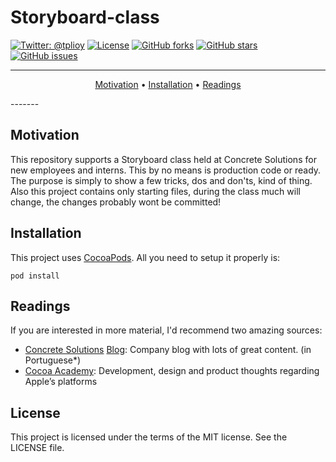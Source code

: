 # Storyboard-class

[![Twitter: @tplioy](https://img.shields.io/badge/contact-@tplioy-blue.svg?style=flat)](https://twitter.com/tplioy)
[![License](http://img.shields.io/badge/license-MIT-green.svg?style=flat)](https://github.com/thiagolioy/storyboard-class/blob/master/LICENSE)
[![GitHub forks](https://img.shields.io/github/forks/thiagolioy/storyboard-class.svg)](https://github.com/thiagolioy/storyboard-class/network)
[![GitHub stars](https://img.shields.io/github/stars/thiagolioy/storyboard-class.svg)](https://github.com/thiagolioy/storyboard-class/stargazers)
[![GitHub issues](https://img.shields.io/github/issues/thiagolioy/storyboard-class.svg)](https://github.com/thiagolioy/storyboard-class/issues)

-------
<p align="center">
    <a href="#motivation">Motivation</a> &bull;
    <a href="#installation">Installation</a> &bull;
    <a href="#readings">Readings</a>
</p>
-------

## Motivation

This repository supports a Storyboard class held at Concrete Solutions for new employees and interns. This by no means is production code or ready. The purpose
is simply to show a few tricks, dos and don'ts, kind of thing. Also this project contains only starting files, during the class much will change, the changes probably wont be committed!


## Installation

This project uses [CocoaPods](https://cocoapods.org). All you need to setup it properly is:
```
pod install
```

## Readings

If you are interested in more material, I'd recommend two amazing sources:
- [Concrete Solutions](http://www.concretesolutions.com.br) [Blog](http://www.concretesolutions.com.br/blog/): Company blog with lots of great content. (in Portuguese*)
- [Cocoa Academy](https://medium.com/cocoaacademymag): Development, design and product thoughts regarding Apple’s platforms

## License
This project is licensed under the terms of the MIT license. See the LICENSE file.
